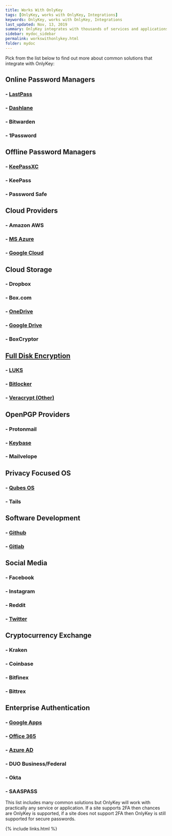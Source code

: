 ```yaml
---
title: Works With OnlyKey
tags: [OnlyKey, works with OnlyKey, Integrations]
keywords: OnlyKey, works with OnlyKey, Integrations
last_updated: Nov, 13, 2019
summary: OnlyKey integrates with thousands of services and applications
sidebar: mydoc_sidebar
permalink: workswithonlykey.html
folder: mydoc
---
```


Pick from the list below to find out more about common solutions that integrate with OnlyKey:

## Online Password Managers
### - [LastPass](https://onlykey.io/pages/secure-lastpass-with-onlykey)
### - [Dashlane](https://onlykey.io/pages/secure-dashlane-with-onlykey)
### - Bitwarden
### - 1Password

## Offline Password Managers
### - [KeePassXC](https://onlykey.io/pages/securing-keepassxc-with-onlykey)
### - KeePass
### - Password Safe

## Cloud Providers
### - Amazon AWS
### - [MS Azure](https://onlykey.io/pages/securing-azure-ad-and-office-365-with-onlykey)
### - [Google Cloud](https://onlykey.io/pages/secure-google-apps-with-onlykey)


## Cloud Storage
### - Dropbox
### - Box.com
### - [OneDrive](https://onlykey.io/pages/securing-azure-ad-and-office-365-with-onlykey)
### - [Google Drive](https://onlykey.io/pages/secure-google-apps-with-onlykey)
### - BoxCryptor

## [Full Disk Encryption](https://docs.crp.to/full-disk-encryption.html#full-disk-encryption)
### - [LUKS](https://docs.crp.to/full-disk-encryption.html#full-disk-encryption)
### - [Bitlocker](https://docs.crp.to/full-disk-encryption.html#full-disk-encryption)
### - [Veracrypt (Other)](https://docs.crp.to/full-disk-encryption.html#full-disk-encryption)

## OpenPGP Providers
### - Protonmail
### - [Keybase](https://www.youtube.com/watch?v=TluqGOwyxyk)
### - Mailvelope

## Privacy Focused OS
### - [Qubes OS](https://docs.crp.to/qubes.html)
### - Tails

## Software Development
### - [Github](https://onlykey.io/pages/secure-github-and-gitlab-accounts-with-onlykey-2)
### - [Gitlab](https://onlykey.io/pages/secure-github-and-gitlab-accounts-with-onlykey-2)

## Social Media
### - Facebook
### - Instagram
### - Reddit
### - [Twitter](https://www.youtube.com/watch?v=CBDKx2_br3g)

## Cryptocurrency Exchange
### - Kraken
### - Coinbase
### - Bitfinex
### - Bittrex

## Enterprise Authentication
### - [Google Apps](https://onlykey.io/pages/secure-google-apps-with-onlykey)
### - [Office 365](https://onlykey.io/pages/securing-azure-ad-and-office-365-with-onlykey)
### - [Azure AD](https://onlykey.io/pages/securing-azure-ad-and-office-365-with-onlykey)
### - DUO Business/Federal
### - Okta
### - SAASPASS

This list includes many common solutions but OnlyKey will work with practically any service or application. If a site supports 2FA then chances are OnlyKey is supported, if a site does not support 2FA then OnlyKey is still supported for secure passwords.

{% include links.html %}
